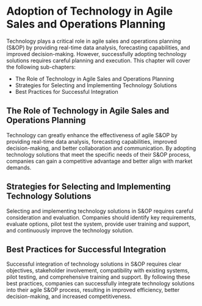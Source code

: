 Adoption of Technology in Agile Sales and Operations Planning
=============================================================

Technology plays a critical role in agile sales and operations planning (S&OP) by providing real-time data analysis, forecasting capabilities, and improved decision-making. However, successfully adopting technology solutions requires careful planning and execution. This chapter will cover the following sub-chapters:

* The Role of Technology in Agile Sales and Operations Planning
* Strategies for Selecting and Implementing Technology Solutions
* Best Practices for Successful Integration

The Role of Technology in Agile Sales and Operations Planning
-------------------------------------------------------------

Technology can greatly enhance the effectiveness of agile S&OP by providing real-time data analysis, forecasting capabilities, improved decision-making, and better collaboration and communication. By adopting technology solutions that meet the specific needs of their S&OP process, companies can gain a competitive advantage and better align with market demands.

Strategies for Selecting and Implementing Technology Solutions
--------------------------------------------------------------

Selecting and implementing technology solutions in S&OP requires careful consideration and evaluation. Companies should identify key requirements, evaluate options, pilot test the system, provide user training and support, and continuously improve the technology solution.

Best Practices for Successful Integration
-----------------------------------------

Successful integration of technology solutions in S&OP requires clear objectives, stakeholder involvement, compatibility with existing systems, pilot testing, and comprehensive training and support. By following these best practices, companies can successfully integrate technology solutions into their agile S&OP process, resulting in improved efficiency, better decision-making, and increased competitiveness.
